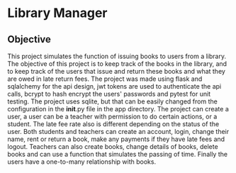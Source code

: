 # Library Manager

## Objective
This project simulates the function of issuing books to users from a library. The objective of this project is to keep track of the books in the library, and to keep track of the users that issue and return these books and what they are owed in late return fees. The project was made using flask and sqlalchemy for the api design, jwt tokens are used to authenticate the api calls, bcrypt to hash encrypt the users' passwords and pytest for unit testing. The project uses sqlite, but that can be easily changed from the configuration in the __init__.py file in the app directory. The project can create a user, a user can be a teacher with permission to do certain actions, or a student. The late fee rate also is different depending on the status of the user. Both students and teachers can create an account, login, change their name, rent or return a book, make any payments if they have late fees and logout. Teachers can also create books, change details of books, delete books and can use a function that simulates the passing of time. Finally the users have a one-to-many relationship with books.
